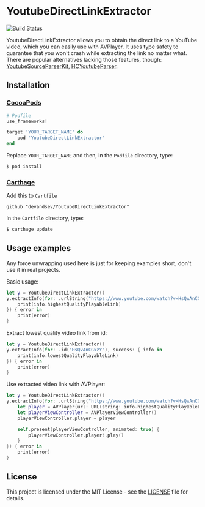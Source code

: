 # YoutubeDirectLinkExtractor

[![Build Status](https://travis-ci.org/devandsev/YoutubeDirectLinkExtractor.svg?branch=develop)](https://travis-ci.org/devandsev/YoutubeDirectLinkExtractor)

YoutubeDirectLinkExtractor allows you to obtain the direct link to a YouTube video, which you can easily use with AVPlayer. 
It uses type safety to guarantee that you won't crash while extracting the link no matter what. There are popular alternatives lacking those features, though: [YoutubeSourceParserKit](https://github.com/mojilala/YoutubeSourceParserKit), [HCYoutubeParser](https://github.com/hellozimi/HCYoutubeParser).

## Installation

### [CocoaPods](https://guides.cocoapods.org/using/using-cocoapods.html)

```ruby
# Podfile
use_frameworks!

target 'YOUR_TARGET_NAME' do
    pod 'YoutubeDirectLinkExtractor'
end
```

Replace `YOUR_TARGET_NAME` and then, in the `Podfile` directory, type:

```bash
$ pod install
```

### [Carthage](https://github.com/Carthage/Carthage)

Add this to `Cartfile`

```
github "devandsev/YoutubeDirectLinkExtractor"
```

In the `Cartfile` directory, type:

```bash
$ carthage update
```

## Usage examples

Any force unwrapping used here is just for keeping examples short, don't use it in real projects.

Basic usage:

```swift
let y = YoutubeDirectLinkExtractor()
y.extractInfo(for: .urlString("https://www.youtube.com/watch?v=HsQvAnCGxzY"), success: { info in
    print(info.highestQualityPlayableLink)
}) { error in
    print(error)
}
```

Extract lowest quality video link from id:

```swift
let y = YoutubeDirectLinkExtractor()
y.extractInfo(for: .id("HsQvAnCGxzY"), success: { info in
    print(info.lowestQualityPlayableLink)
}) { error in
    print(error)
}
```

Use extracted video link with AVPlayer:

```swift
let y = YoutubeDirectLinkExtractor()
y.extractInfo(for: .urlString("https://www.youtube.com/watch?v=HsQvAnCGxzY"), success: { info in
    let player = AVPlayer(url: URL(string: info.highestQualityPlayableLink!)!)
    let playerViewController = AVPlayerViewController()
    playerViewController.player = player

    self.present(playerViewController, animated: true) {
        playerViewController.player!.play()
    }
}) { error in
    print(error)
}
```

## License

This project is licensed under the MIT License - see the [LICENSE](LICENSE) file for details.
